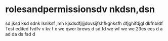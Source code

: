 # rolesandpermissionsdv nkdsn,dsn 
sd jksd ksd
sdnk lsnlksf
 ,mn kjsdsdfjljjdovsijfshfkgnksfh dfjghifdjgl dkfnbldf
Test edited
fvdfv
v kv f x
we qwer brews d sd fd
we wf we we 23es ees 
d  a ad da
ds fsd d
